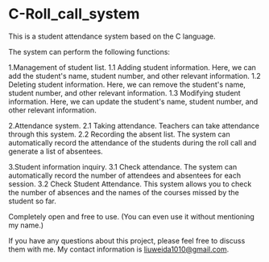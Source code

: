 # C-Roll_call_system

This is a student attendance system based on the C language.

The system can perform the following functions:

1.Management of student list.
  1.1 Adding student information.
    Here, we can add the student's name, student number, and other relevant information.
  1.2 Deleting student information.
    Here, we can remove the student's name, student number, and other relevant information.
  1.3 Modifying student information.
    Here, we can update the student's name, student number, and other relevant information.

2.Attendance system.
  2.1 Taking attendance.
    Teachers can take attendance through this system.
  2.2 Recording the absent list.
    The system can automatically record the attendance of the students during the roll call and generate a list of absentees.

3.Student information inquiry.
  3.1 Check attendance.
    The system can automatically record the number of attendees and absentees for each session.
  3.2 Check Student Attendance.
    This system allows you to check the number of absences and the names of the courses missed by the student so far.
      

Completely open and free to use. 
(You can even use it without mentioning my name.)

If you have any questions about this project, please feel free to discuss them with me. 
My contact information is liuweida1010@gmail.com.
